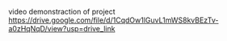 video demonstraction of project
https://drive.google.com/file/d/1CqdOw1lGuvL1mWS8kvBEzTv-a0zHqNqD/view?usp=drive_link
